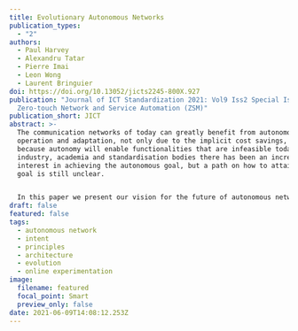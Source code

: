 ```yaml
---
title: Evolutionary Autonomous Networks
publication_types:
  - "2"
authors:
  - Paul Harvey
  - Alexandru Tatar
  - Pierre Imai
  - Leon Wong
  - Laurent Bringuier
doi: https://doi.org/10.13052/jicts2245-800X.927
publication: "Journal of ICT Standardization 2021: Vol9 Iss2 Special Issue on
  Zero-touch Network and Service Automation (ZSM)"
publication_short: JICT
abstract: >-
  The communication networks of today can greatly benefit from autonomous
  operation and adaptation, not only due to the implicit cost savings, but also
  because autonomy will enable functionalities that are infeasible today. Across
  industry, academia and standardisation bodies there has been an increased
  interest in achieving the autonomous goal, but a path on how to attain this
  goal is still unclear.


  In this paper we present our vision for the future of autonomous networking. We introduce the concepts and technological means to achieve autonomy and propose an architecture which emerges directly through the application of these concepts, highlighting opportunities and challenges for standardisation. We argue that only a holistic architecture based on hierarchies of hybrid learning, functional composition, and online experimental evaluation is expressive and capable enough to realise true autonomy within communication networks.
draft: false
featured: false
tags:
  - autonomous network
  - intent
  - principles
  - architecture
  - evolution
  - online experimentation
image:
  filename: featured
  focal_point: Smart
  preview_only: false
date: 2021-06-09T14:08:12.253Z
---
```


